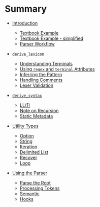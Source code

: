 # Summary

- [Introduction](./intro.md)
  - [Textbook Example](./example_g.md)
  - [Textbook Example - simplified](./example_simple_g.md)
  - [Parser Workflow](./flow.md)

- [`derive_lexicon`](./lexical_analysis/derive_lexicon_g.md)
  - [Understanding Terminals](./lexical_analysis/terminals_g.md)
  - [Using `regex` and `terminal` Attributes](./lexical_analysis/regex_terminals_g.md)
  - [Inferring the Pattern](./lexical_analysis/inferred_regex_g.md)
  - [Handling Comments](./lexical_analysis/extracted_g.md)
  - [Lexer Validation](./lexical_analysis/lexer_validation_g.md)

- [`derive_syntax`](./syntax_analysis/derive_syntax.md)
  - [LL(1)](./syntax_analysis/ll1.md)
  - [Note on Recursion](./syntax_analysis/recursion.md)
  - [Static Metadata]()

- [Utility Types](./tp/intro.md)
  - [Option](./tp/option.md)
  - [String](./tp/string.md)
  - [Iteration](./tp/iter.md)
  - [Delimited List](./tp/delimited.md)
  - [Recover](./tp/recover.md)
  - [Loop](./tp/loop.md)

- [Using the Parser]()
  - [Parse the Root]()
  - [Processing Tokens]()
  - [Semantic](./parser/semantic.md)
  - [Hooks]()
